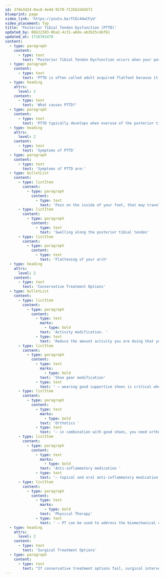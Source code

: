 ```yaml
---
id: 37de3d24-0ac8-4e4d-9170-713562d4d5f2
blueprint: page
video_link: 'https://youtu.be/fCDc44wCFyU'
video_placement: Top
title: 'Posterior Tibial Tendon Dysfunction (PTTD)'
updated_by: 06b22383-0ba2-4c31-a8de-ab3b25c4bf61
updated_at: 1716781479
content:
  - type: paragraph
    content:
      - type: text
        text: "Posterior Tibial Tendon Dysfunction occurs when your posterior tibial tendon becomes irritated and inflamed. Your posterior tibial tendon runs along the inside of your ankle and foot to insert on the arch of your foot. Its job is to work in conjunction with other ligaments and tendons to help support the arch and keep your arch from collapsing and help the foot function while walking. When your posterior tibial tendon struggles with its job because of your lower limb biomechanics, it becomes inflamed and causes you pain. It also is unable to support your arch, resulting in flattening of your medial arch.\_"
  - type: paragraph
    content:
      - type: text
        text: 'PTTD is often called adult acquired flatfoot because it is the most common type of flatfoot that is developed in adulthood. This condition can develop in one or both feet. PTTD is usually progressive and will get worse if not treated early.'
  - type: heading
    attrs:
      level: 2
    content:
      - type: text
        text: 'What causes PTTD?'
  - type: paragraph
    content:
      - type: text
        text: 'PTTD typically develops when overuse of the posterior tibial tendon causes it to be inflamed and irritated. PTTD can be aggravated by activities like running, hiking, or walking.'
  - type: heading
    attrs:
      level: 2
    content:
      - type: text
        text: 'Symptoms of PTTD'
  - type: paragraph
    content:
      - type: text
        text: 'Symptoms of PTTD are:'
  - type: bulletList
    content:
      - type: listItem
        content:
          - type: paragraph
            content:
              - type: text
                text: 'Pain on the inside of your foot, that may travel up your ankle if the condition process progresses'
      - type: listItem
        content:
          - type: paragraph
            content:
              - type: text
                text: 'Swelling along the posterior tibial tendon'
      - type: listItem
        content:
          - type: paragraph
            content:
              - type: text
                text: 'Flattening of your arch'
  - type: heading
    attrs:
      level: 2
    content:
      - type: text
        text: 'Conservative Treatment Options'
  - type: bulletList
    content:
      - type: listItem
        content:
          - type: paragraph
            content:
              - type: text
                marks:
                  - type: bold
                text: 'Activity modification. '
              - type: text
                text: 'Reduce the amount activity you are doing that you know aggravates your pain'
      - type: listItem
        content:
          - type: paragraph
            content:
              - type: text
                marks:
                  - type: bold
                text: 'Shoe gear modification'
              - type: text
                text: ' – wearing good supportive shoes is critical when you have PTTD, because your shoes need to help support your posterior tibial tendon'
      - type: listItem
        content:
          - type: paragraph
            content:
              - type: text
                marks:
                  - type: bold
                text: 'Orthotics '
              - type: text
                text: '– in combination with good shoes, you need orthotics to help support your posterior tibial tendon'
      - type: listItem
        content:
          - type: paragraph
            content:
              - type: text
                marks:
                  - type: bold
                text: 'Anti-inflammatory medication '
              - type: text
                text: '– topical and oral anti-inflammatory medication can help ease pain caused by PTTD.'
      - type: listItem
        content:
          - type: paragraph
            content:
              - type: text
                marks:
                  - type: bold
                text: 'Physical Therapy'
              - type: text
                text: ' – PT can be used to address the biomechanical causes of your PTTD and help you with your treatment plan'
  - type: heading
    attrs:
      level: 2
    content:
      - type: text
        text: 'Surgical Treatment Options'
  - type: paragraph
    content:
      - type: text
        text: "If conservative treatment options fail, surgical intervention can be offered. Surgical intervention depends on the severity and level of deformity of your flatfoot.\_"
---
```

